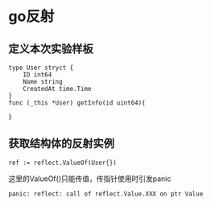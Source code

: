 # go反射


## 定义本次实验样板
```golang
type User stryct {
    ID int64
    Name string
    CreatedAt time.Time
}
func (_this *User) getInfo(id uint64){

}
```

## 获取结构体的反射实例

```
ref := reflect.ValueOf(User{})
```
这里的ValueOf()只能传值，传指针使用时引发panic

`panic: reflect: call of reflect.Value.XXX on ptr Value`
